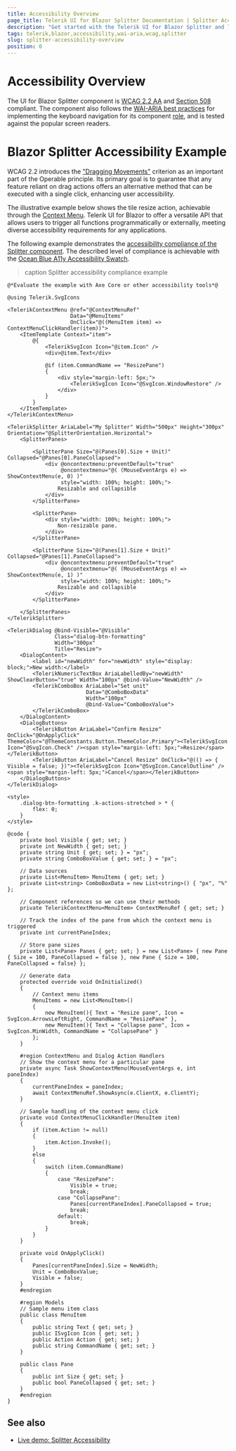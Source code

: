 ```yaml
---
title: Accessibility Overview
page_title: Telerik UI for Blazor Splitter Documentation | Splitter Accessibility Overview
description: "Get started with the Telerik UI for Blazor Splitter and learn about its accessibility support for WAI-ARIA, Section 508, and WCAG 2.2."
tags: telerik,blazor,accessibility,wai-aria,wcag,splitter
slug: splitter-accessibility-overview
position: 0
---
```


# Accessibility Overview

The UI for Blazor Splitter component is <a href="https://www.w3.org/TR/WCAG22" target="_blank">WCAG 2.2 AA</a> and <a href="https://www.section508.gov" target="_blank">Section 508</a> compliant. The component also follows the <a href="https://www.w3.org/WAI/ARIA/apg/" target="_blank">WAI-ARIA best practices</a> for implementing the keyboard navigation for its component <a href="https://www.w3.org/TR/wai-aria/#roles" target="_blank">role</a>, and is tested against the popular screen readers.

# Blazor Splitter Accessibility Example

WCAG 2.2 introduces the <a href="https://www.w3.org/WAI/WCAG22/Understanding/dragging-movements" target="_blank">"Dragging Movements"</a> criterion as an important part of the Operable principle. Its primary goal is to guarantee that any feature reliant on drag actions offers an alternative method that can be executed with a single click, enhancing user accessibility.

The illustrative example below shows the tile resize action, achievable through the [Context Menu](slug://contextmenu-overview). Telerik UI for Blazor to offer a versatile API that allows users to trigger all functions programmatically or externally, meeting diverse accessibility requirements for any applications.

The following example demonstrates the [accessibility compliance of the Splitter component](slug://splitter-wai-aria-support). The described level of compliance is achievable with the [Ocean Blue A11y Accessibility Swatch](slug://accessibility-overview#color-contrast).

>caption Splitter accessibility compliance example

````RAZOR
@*Evaluate the example with Axe Core or other accessibility tools*@

@using Telerik.SvgIcons

<TelerikContextMenu @ref="@ContextMenuRef"
                    Data="@MenuItems"
                    OnClick="@((MenuItem item) => ContextMenuClickHandler(item))">
    <ItemTemplate Context="item">
        @{
            <TelerikSvgIcon Icon="@item.Icon" />
            <div>@item.Text</div>

            @if (item.CommandName == "ResizePane")
            {
                <div style="margin-left: 5px;">
                    <TelerikSvgIcon Icon="@SvgIcon.WindowRestore" />
                </div>
            }
        }
    </ItemTemplate>
</TelerikContextMenu>

<TelerikSplitter AriaLabel="My Splitter" Width="500px" Height="300px" Orientation="@SplitterOrientation.Horizontal">
    <SplitterPanes>

        <SplitterPane Size="@(Panes[0].Size + Unit)" Collapsed="@Panes[0].PaneCollapsed">
            <div @oncontextmenu:preventDefault="true"
                 @oncontextmenu="@( (MouseEventArgs e) => ShowContextMenu(e, 0) )"
                 style="width: 100%; height: 100%;">
                Resizable and collapsible
            </div>
        </SplitterPane>

        <SplitterPane>
            <div style="width: 100%; height: 100%;">
                Non-resizable pane.
            </div>
        </SplitterPane>

        <SplitterPane Size="@(Panes[1].Size + Unit)" Collapsed="@Panes[1].PaneCollapsed">
            <div @oncontextmenu:preventDefault="true"
                 @oncontextmenu="@( (MouseEventArgs e) => ShowContextMenu(e, 1) )"
                 style="width: 100%; height: 100%;">
                Resizable and collapsible
            </div>
        </SplitterPane>

    </SplitterPanes>
</TelerikSplitter>

<TelerikDialog @bind-Visible="@Visible"
               Class="dialog-btn-formatting"
               Width="300px"
               Title="Resize">
    <DialogContent>
        <label id="newWidth" for="newWidth" style="display: block;">New width:</label>
        <TelerikNumericTextBox AriaLabelledBy="newWidth" ShowClearButton="true" Width="100px" @bind-Value="NewWidth" />
        <TelerikComboBox AriaLabel="Set unit"
                         Data="@ComboBoxData"
                         Width="100px"
                         @bind-Value="ComboBoxValue">
        </TelerikComboBox>
    </DialogContent>
    <DialogButtons>
        <TelerikButton AriaLabel="Confirm Resize" OnClick="@OnApplyClick" ThemeColor="@ThemeConstants.Button.ThemeColor.Primary"><TelerikSvgIcon Icon="@SvgIcon.Check" /><span style="margin-left: 5px;">Resize</span></TelerikButton>
        <TelerikButton AriaLabel="Cancel Resize" OnClick="@(() => { Visible = false; })"><TelerikSvgIcon Icon="@SvgIcon.CancelOutline" /><span style="margin-left: 5px;">Cancel</span></TelerikButton>
    </DialogButtons>
</TelerikDialog>

<style>
    .dialog-btn-formatting .k-actions-stretched > * {
        flex: 0;
    }
</style>

@code {
    private bool Visible { get; set; }
    private int NewWidth { get; set; }
    private string Unit { get; set; } = "px";
    private string ComboBoxValue { get; set; } = "px";

    // Data sources
    private List<MenuItem> MenuItems { get; set; }
    private List<string> ComboBoxData = new List<string>() { "px", "%" };

    // Component references so we can use their methods
    private TelerikContextMenu<MenuItem> ContextMenuRef { get; set; }

    // Track the index of the pane from which the context menu is triggered
    private int currentPaneIndex;

    // Store pane sizes
    private List<Pane> Panes { get; set; } = new List<Pane> { new Pane { Size = 100, PaneCollapsed = false }, new Pane { Size = 100, PaneCollapsed = false} };

    // Generate data
    protected override void OnInitialized()
    {
        // Context menu items
        MenuItems = new List<MenuItem>()
        {
            new MenuItem(){ Text = "Resize pane", Icon = SvgIcon.ArrowsLeftRight, CommandName = "ResizePane" },
            new MenuItem(){ Text = "Collapse pane", Icon = SvgIcon.MinWidth, CommandName = "CollapsePane" }
        };
    }

    #region ContextMenu and Dialog Action Handlers
    // Show the context menu for a particular pane
    private async Task ShowContextMenu(MouseEventArgs e, int paneIndex)
    {
        currentPaneIndex = paneIndex;
        await ContextMenuRef.ShowAsync(e.ClientX, e.ClientY);
    }

    // Sample handling of the context menu click
    private void ContextMenuClickHandler(MenuItem item)
    {
        if (item.Action != null)
        {
            item.Action.Invoke();
        }
        else
        {
            switch (item.CommandName)
            {
                case "ResizePane":
                    Visible = true;
                    break;
                case "CollapsePane":
                    Panes[currentPaneIndex].PaneCollapsed = true;
                    break;
                default:
                    break;
            }
        }
    }

    private void OnApplyClick()
    {
        Panes[currentPaneIndex].Size = NewWidth;
        Unit = ComboBoxValue;
        Visible = false;
    }
    #endregion

    #region Models
    // Sample menu item class
    public class MenuItem
    {
        public string Text { get; set; }
        public ISvgIcon Icon { get; set; }
        public Action Action { get; set; }
        public string CommandName { get; set; }
    }
    
    public class Pane
    {
        public int Size { get; set; }
        public bool PaneCollapsed { get; set; }
    }
    #endregion
}
````

## See also
 * [Live demo: Splitter Accessibility](https://demos.telerik.com/blazor-ui/splitter/keyboard-navigation)